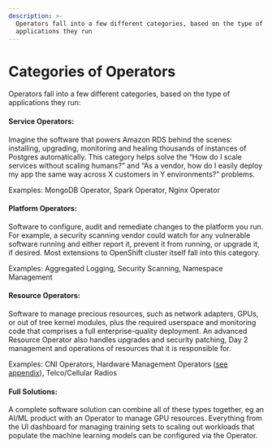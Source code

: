 ```yaml
---
description: >-
  Operators fall into a few different categories, based on the type of
  applications they run
---
```


# Categories of Operators

Operators fall into a few different categories, based on the type of applications they run:  


#### Service Operators:

Imagine the software that powers Amazon RDS behind the scenes: installing, upgrading, monitoring and healing thousands of instances of Postgres automatically. This category helps solve the “How do I scale services without scaling humans?” and “As a vendor, how do I easily deploy my app the same way across X customers in Y environments?” problems.

Examples: MongoDB Operator, Spark Operator, Nginx Operator  


#### Platform Operators:

Software to configure, audit and remediate changes to the platform you run. For example, a security scanning vendor could watch for any vulnerable software running and either report it, prevent it from running, or upgrade it, if desired. Most extensions to OpenShift cluster itself fall into this category.

Examples: Aggregated Logging, Security Scanning, Namespace Management  


#### Resource Operators:

Software to manage precious resources, such as network adapters, GPUs, or out of tree kernel modules, plus the required userspace and monitoring code that comprises a full enterprise-quality deployment.  An advanced Resource Operator also handles upgrades and security patching, Day 2 management and operations of resources that it is responsible for.

Examples: CNI Operators, Hardware Management Operators \([see appendix](https://docs.google.com/document/d/1mIt3udqTe8um3HeeomN8wK0cpV8fMeTePx9Dq_rfRYg/edit#heading=h.i36am2xvaica)\), Telco/Cellular Radios  


#### Full Solutions:

A complete software solution can combine all of these types together, eg an AI/ML product with an Operator to manage GPU resources. Everything from the UI dashboard for managing training sets to scaling out workloads that populate the machine learning models can be configured via the Operator.  


